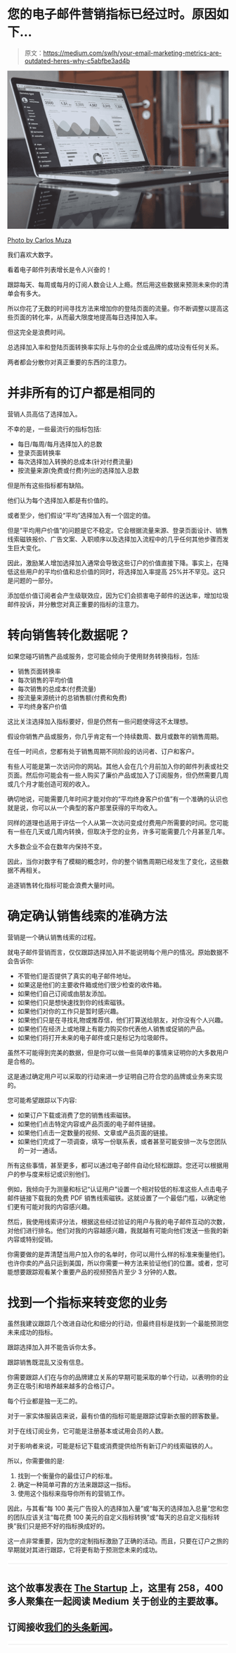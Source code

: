 # 您的电子邮件营销指标已经过时。原因如下…

> 原文：<https://medium.com/swlh/your-email-marketing-metrics-are-outdated-heres-why-c5abfbe3ad4b>

![](img/27f18382048e56cae4074b29515cd98b.png)

[Photo by Carlos Muza](https://unsplash.com/@kmuza)

我们喜欢大数字。

看着电子邮件列表增长是令人兴奋的！

跟踪每天、每周或每月的订阅人数会让人上瘾。然后用这些数据来预测未来你的清单会有多大。

所以你花了无数的时间寻找方法来增加你的登陆页面的流量。你不断调整以提高这些页面的转化率，从而最大限度地提高每日选择加入率。

但这完全是浪费时间。

总选择加入率和登陆页面转换率实际上与你的企业或品牌的成功没有任何关系。

两者都会分散你对真正重要的东西的注意力。

# 并非所有的订户都是相同的

营销人员高估了选择加入。

不幸的是，一些最流行的指标包括:

*   每日/每周/每月选择加入的总数
*   登录页面转换率
*   每次选择加入转换的总成本(针对付费流量)
*   按流量来源(免费或付费)列出的选择加入总数

但是所有这些指标都有缺陷。

他们认为每个选择加入都是有价值的。

或者至少，他们假设“平均”选择加入有一个固定的值。

但是“平均用户价值”的问题是它不稳定。它会根据流量来源、登录页面设计、销售线索磁铁报价、广告文案、入职顺序以及选择加入流程中的几乎任何其他步骤而发生巨大变化。

因此，激励某人增加选择加入通常会导致这些订户的价值直接下降。事实上，在降低这些用户的平均价值和总价值的同时，将选择加入率提高 25%并不罕见。这只是问题的一部分。

添加低价值订阅者会产生级联效应，因为它们会损害电子邮件的送达率，增加垃圾邮件投诉，并分散您对真正重要的指标的注意力。

# 转向销售转化数据呢？

如果您碰巧销售产品或服务，您可能会倾向于使用财务转换指标，包括:

*   销售页面转换率
*   每次销售的平均价值
*   每次销售的总成本(付费流量)
*   按流量来源统计的总销售额(付费和免费)
*   平均终身客户价值

这比关注选择加入指标要好，但是仍然有一些问题使得这不太理想。

假设你销售产品或服务，你几乎肯定有一个持续数周、数月或数年的销售周期。

在任一时间点，您都有处于销售周期不同阶段的访问者、订户和客户。

有些人可能是第一次访问你的网站。其他人会在几个月前加入你的邮件列表或社交页面。然后你可能会有一些人购买了廉价产品或加入了订阅服务，但仍然需要几周或几个月才能创造可观的收入。

确切地说，可能需要几年时间才能对你的“平均终身客户价值”有一个准确的认识也就是说，你可以从一个典型的客户那里获得的平均收入。

同样的道理也适用于评估一个人从第一次访问变成付费用户所需要的时间。您可能有一些在几天或几周内转换，但取决于您的业务，许多可能需要几个月甚至几年。

大多数企业不会在数年内保持不变。

因此，当你对数字有了模糊的概念时，你的整个销售周期已经发生了变化，这些数据不再相关。

追逐销售转化指标可能会浪费大量时间。

# 确定确认销售线索的准确方法

营销是一个确认销售线索的过程。

就电子邮件营销而言，仅仅跟踪选择加入并不能说明每个用户的情况。原始数据不会告诉你:

*   不管他们是否提供了真实的电子邮件地址。
*   如果这是他们的主要收件箱或他们很少检查的收件箱。
*   如果他们自己订阅或由朋友添加。
*   如果他们只是想快速找到你的线索磁铁。
*   如果他们对你的工作只是暂时感兴趣。
*   如果他们只是在寻找礼物或推荐信，他们打算送给朋友，对你没有个人兴趣。
*   如果他们在经济上或地理上有能力购买你代表他人销售或促销的产品。
*   如果他们将打开未来的电子邮件或只是标记为垃圾邮件。

虽然不可能得到完美的数据，但是你可以做一些简单的事情来证明你的大多数用户是合格的。

这是通过确定用户可以采取的行动来进一步证明自己符合您的品牌或业务来实现的。

您可能希望跟踪以下内容:

*   如果订户下载或消费了您的销售线索磁铁。
*   如果他们点击特定内容或产品页面的电子邮件链接。
*   如果他们点击一定数量的视频、文章或产品页面的链接。
*   如果他们完成了一项调查，填写一份联系表，或者甚至可能安排一次与您团队的一对一通话。

所有这些事情，甚至更多，都可以通过电子邮件自动化轻松跟踪。您还可以根据用户的参与度来标记或识别他们。

例如，我倾向于为测量和标记“认证用户”设置一个相对较低的标准这些人点击电子邮件链接下载我的免费 PDF 销售线索磁铁。这就设置了一个最低门槛，以确定他们更有可能对我的内容感兴趣。

然后，我使用线索评分法，根据这些经过验证的用户与我的电子邮件互动的次数，对他们进行排名。他们对我的内容越感兴趣，我就越有可能向他们发送一些我的新内容或特别促销。

你需要做的是弄清楚当用户加入你的名单时，你可以用什么样的标准来衡量他们。也许你卖的产品只运到美国，所以你需要一种方法来验证他们的位置。或者，您可能想要跟踪观看某个重要产品的视频预告片至少 3 分钟的人数。

# 找到一个指标来转变您的业务

虽然我建议跟踪几个改进自动化和细分的行动，但最终目标是找到一个最能预测您未来成功的指标。

跟踪选择加入并不能告诉你太多。

跟踪销售既混乱又没有信息。

你需要跟踪人们在与你的品牌建立关系的早期可能采取的单个行动，以表明你的业务正在吸引和培养越来越多的合格订户。

每个行业都是独一无二的。

对于一家实体服装店来说，最有价值的指标可能是跟踪试穿新衣服的顾客数量。

对于在线订阅业务，它可能是注册基本或试用会员的人数。

对于影响者来说，可能是标记下载或消费提供给所有新订户的线索磁铁的人。

所以，你需要做的是:

1.  找到一个衡量你的最佳订户的标准。
2.  确定一种简单可靠的方法来跟踪这一指标。
3.  使用这个指标来指导你所有的营销工作。

因此，与其看“每 100 美元广告投入的选择加入量”或“每天的选择加入总量”您和您的团队应该关注“每花费 100 美元的自定义指标转换”或“每天的总自定义指标转换”我们只是把不好的指标换成好的。

这一点非常重要，因为您的定制指标激励了正确的活动。而且，只要在订户之旅的早期就对其进行跟踪，它将更有助于预测您未来的成功。

![](img/731acf26f5d44fdc58d99a6388fe935d.png)

## 这个故事发表在 [The Startup](https://medium.com/swlh) 上，这里有 258，400 多人聚集在一起阅读 Medium 关于创业的主要故事。

## 订阅接收[我们的头条新闻](http://growthsupply.com/the-startup-newsletter/)。

![](img/731acf26f5d44fdc58d99a6388fe935d.png)